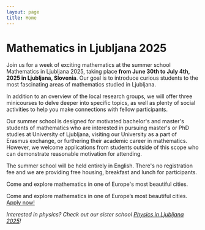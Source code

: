 ```yaml
---
layout: page
title: Home
---
```


# Mathematics in Ljubljana 2025

Join us for a week of exciting mathematics at the summer school Mathematics in Ljubljana 2025, taking place **from June 30th to July 4th, 2025 in Ljubljana, Slovenia**. Our goal is to introduce curious students to the most fascinating areas of mathematics studied in Ljubljana.

In addition to an overview of the local research groups, we will offer three minicourses to delve deeper into specific topics, as well as plenty of social activities to help you make connections with fellow participants.

Our summer school is designed for motivated bachelor's and master's students of mathematics who are interested in pursuing master's or PhD studies at University of Ljubljana, visiting our University as a part of Erasmus exchange, or furthering their academic career in mathematics. However, we welcome applications from students outside of this scope who can demonstrate reasonable motivation for attending.

The summer school will be held entirely in English. There's no registration fee and we are providing free housing, breakfast and lunch for participants. 

Come and explore mathematics in one of Europe's most beautiful cities. 

<p>Come and explore mathematics in one of Europe’s most beautiful cities. <a href="/apply.html">Apply now!</a></p>


*Interested in physics? Check out our sister school [Physics in Ljubljana 2025](http://physicsinljubljana.fmf.uni-lj.si)!*
